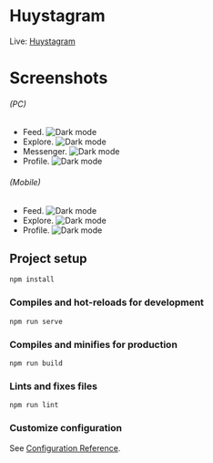 # **Huystagram**
Live: [Huystagram](https://huystagram.netlify.app/)

# Screenshots

###### _(PC)_

-   Feed.
![Dark mode](https://lh3.google.com/u/0/d/1Z19HyR5GgeP2IU1Oy5QCvMSOd4dsKoVt=w1920-h975-iv1)
-   Explore.
![Dark mode](https://lh3.google.com/u/0/d/1Uj8IdAcDRT9L8XGPJGnSq3h9f_HYHot8=w2306-h1776-iv1)
-   Messenger.
![Dark mode](https://lh3.google.com/u/0/d/1uuoGOv1bRhipL-lETGKHC8h-9zh2GTdk=w2000-h1540-iv1)
-   Profile.
![Dark mode](https://lh3.google.com/u/0/d/1j4q0NIDitr-8azNt_avwIvdd8RdRQ4Zx=w2000-h1540-iv1)

###### _(Mobile)_

-   Feed.
![Dark mode](https://lh3.google.com/u/0/d/1HtYqRL-yRyL6ueo1CHf6JsWCkVrps9_q=w2000-h1540-iv1)
-   Explore.
![Dark mode](https://lh3.google.com/u/0/d/1ahNoP5mkZtvwKlhk4JkDrCDpRr6IO4TA=w2000-h1540-iv1)
-   Profile.
![Dark mode](https://lh3.google.com/u/0/d/1wL_kbARgGMZELQ7yBaS71HD7ni8jupuI=w2000-h1540-iv1)

## Project setup
```
npm install
```

### Compiles and hot-reloads for development
```
npm run serve
```

### Compiles and minifies for production
```
npm run build
```

### Lints and fixes files
```
npm run lint
```

### Customize configuration
See [Configuration Reference](https://cli.vuejs.org/config/).
